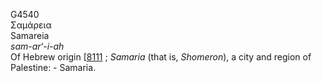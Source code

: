 <body>
  <p>G4540<br>  Σαμάρεια  <br> Samareia  <br><i>sam-ar‘-i-ah </i><br>Of Hebrew origin [<a href="h8111.htm">8111</a> ; <i>Samaria</i> (that is, <i>Shomeron</i>), a city and region of Palestine: - Samaria.<br></p>
 </body>